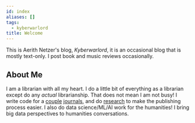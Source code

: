 ```yaml
---
id: index
aliases: []
tags:
  - kyberwarlord
title: Welcome
---
```


This is Aerith Netzer's blog, _Kyberwarlord_, it is an occasional blog that is mostly text-only. I post book and music reviews occasionally.

## About Me

I am a librarian with all my heart. I do a little bit of everything as a librarian except do any _actual_ librarianship. That does not mean I am not busy! I write code for a [couple](https://bulletin.appliedtransstudies.org/) [journals](https://www.rplrt.org/), and do [research](https://journal.code4lib.org/articles/18368) to make the publishing process easier. I also do data science/ML/AI work for the humanities! I bring big data perspectives to humanities conversations.
